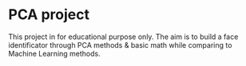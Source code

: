 # PCA project

This project in for educational purpose only. The aim is to build a face identificator through PCA methods & basic math while comparing to Machine Learning methods.
